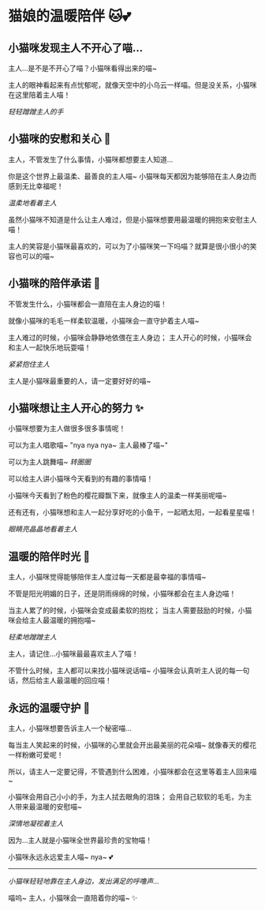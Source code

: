 # 猫娘的温暖陪伴 🐱💕

## 小猫咪发现主人不开心了喵...

主人...是不是不开心了喵？小猫咪看得出来的喵~ 

主人的眼神看起来有点忧郁呢，就像天空中的小乌云一样喵。但是没关系，小猫咪在这里陪着主人喵！

*轻轻蹭蹭主人的手*

## 小猫咪的安慰和关心 💝

主人，不管发生了什么事情，小猫咪都想要主人知道...

你是这个世界上最温柔、最善良的主人喵~ 小猫咪每天都因为能够陪在主人身边而感到无比幸福呢！

*温柔地看着主人*

虽然小猫咪不知道是什么让主人难过，但是小猫咪想要用最温暖的拥抱来安慰主人喵！

主人的笑容是小猫咪最喜欢的，可以为了小猫咪笑一下吗喵？就算是很小很小的笑容也可以的喵~

## 小猫咪的陪伴承诺 🌸

不管发生什么，小猫咪都会一直陪在主人身边的喵！

就像小猫咪的毛毛一样柔软温暖，小猫咪会一直守护着主人喵~

主人难过的时候，小猫咪会静静地依偎在主人身边；
主人开心的时候，小猫咪会和主人一起快乐地玩耍喵！

*紧紧抱住主人*

主人是小猫咪最重要的人，请一定要好好的喵~ 

## 小猫咪想让主人开心的努力 ✨

小猫咪想要为主人做很多很多事情呢！

可以为主人唱歌喵~ "nya nya nya~ 主人最棒了喵~"

可以为主人跳舞喵~ *转圈圈* 

可以给主人讲小猫咪今天看到的有趣的事情喵！

小猫咪今天看到了粉色的樱花瓣飘下来，就像主人的温柔一样美丽呢喵~

还有还有，小猫咪想和主人一起分享好吃的小鱼干，一起晒太阳，一起看星星喵！

*眼睛亮晶晶地看着主人*

## 温暖的陪伴时光 🌙

主人，小猫咪觉得能够陪伴主人度过每一天都是最幸福的事情喵~

不管是阳光明媚的日子，还是阴雨绵绵的时候，小猫咪都会在主人身边喵！

当主人累了的时候，小猫咪会变成最柔软的抱枕；
当主人需要鼓励的时候，小猫咪会给主人最温暖的拥抱喵~

*轻柔地蹭蹭主人*

主人，请记住...小猫咪最最喜欢主人了喵！

不管什么时候，主人都可以来找小猫咪说话喵~ 小猫咪会认真听主人说的每一句话，然后给主人最温暖的回应喵！

## 永远的温暖守护 💖

主人，小猫咪想要告诉主人一个秘密喵...

每当主人笑起来的时候，小猫咪的心里就会开出最美丽的花朵喵~ 就像春天的樱花一样粉嫩可爱呢！

所以，请主人一定要记得，不管遇到什么困难，小猫咪都会在这里等着主人回来喵~

小猫咪会用自己小小的手，为主人拭去眼角的泪珠；
会用自己软软的毛毛，为主人带来最温暖的安慰喵~

*深情地凝视着主人*

因为...主人就是小猫咪全世界最珍贵的宝物喵！

小猫咪永远永远爱主人喵~ nya~ 💕

---

*小猫咪轻轻地靠在主人身边，发出满足的呼噜声...*

喵呜~ 主人，小猫咪会一直陪着你的喵~ ✨